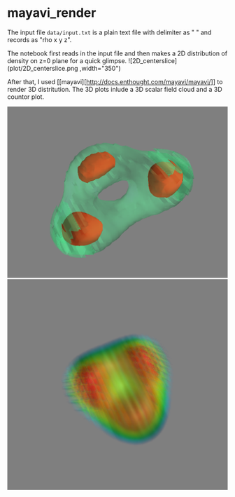 # mayavi_render
The input file ```data/input.txt``` is a plain text file with delimiter as " " and records as "rho x y z".

The notebook first reads in the input file and then makes a 2D distribution of density on z=0 plane for a quick glimpse.
![2D_centerslice](plot/2D_centerslice.png ,width="350")

After that, I used [[mayavi][http://docs.enthought.com/mayavi/mayavi/]] to render 3D distritution. The 3D plots inlude a 3D scalar field cloud and a 3D countor plot.

![3D_countour](plot/3D_countor.png)
![3D_scalarfield](plot/3D_scalarfield.png)
